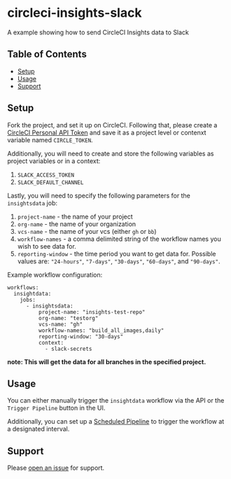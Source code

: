 # circleci-insights-slack
A example showing how to send CircleCI Insights data to Slack

## Table of Contents

- [Setup](#setup)
- [Usage](#usage)
- [Support](#support)

## Setup

Fork the project, and set it up on CircleCI. Following that, please create a [CircleCI Personal API Token](https://app.circleci.com/settings/user/tokens) and save it as a project level or contenxt variable named `CIRCLE_TOKEN`.

Additionally, you will need to create and store the following variables as project variables or in a context:
1. `SLACK_ACCESS_TOKEN`
2. `SLACK_DEFAULT_CHANNEL`

Lastly, you will need to specify the following parameters for the `insightsdata` job:
1. `project-name` - the name of your project
2. `org-name` - the name of your organization
3. `vcs-name` - the name of your vcs (either `gh` or `bb`)
4. `workflow-names` - a comma delimited string of the workflow names you wish to see data for.
5. `reporting-window` - the time period you want to get data for. Possible values are: `"24-hours"`, `"7-days"`, `"30-days"`, `"60-days"`, and `"90-days"`.

Example workflow configuration:

```
workflows:
  insightdata:
    jobs:
      - insightsdata:
          project-name: "insights-test-repo"
          org-name: "testorg"
          vcs-name: "gh"
          workflow-names: "build_all_images,daily"
          reporting-window: "30-days"
          context:
            - slack-secrets
```

**note: This will get the data for all branches in the specified project.**

## Usage

You can either manually trigger the `insightdata` workflow via the API or the `Trigger Pipeline` button in the UI.

Additionally, you can set up a [Scheduled Pipeline](https://circleci.com/docs/scheduled-pipelines) to trigger the workflow at a designated interval.

## Support

Please [open an issue](https://github.com/ogii/circleci-insights-slack/issues/new) for support.
